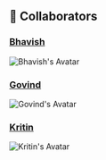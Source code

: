 ## 👥 Collaborators

### [Bhavish](https://github.com/Bhavish1517)
![Bhavish's Avatar](https://avatars.githubusercontent.com/u/your-avatar-id?v=4)

### [Govind](https://github.com/Govindarajannn1)
![Govind's Avatar](https://avatars.githubusercontent.com/u/your-avatar-id?v=4)

### [Kritin](https://github.com/Kritin-Thakur)
![Kritin's Avatar](https://avatars.githubusercontent.com/u/your-avatar-id?v=4)
